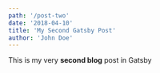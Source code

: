 ```yaml
---
path: '/post-two'
date: '2018-04-10'
title: 'My Second Gatsby Post'
author: 'John Doe'
---
```


This is my very **second blog** post in Gatsby
